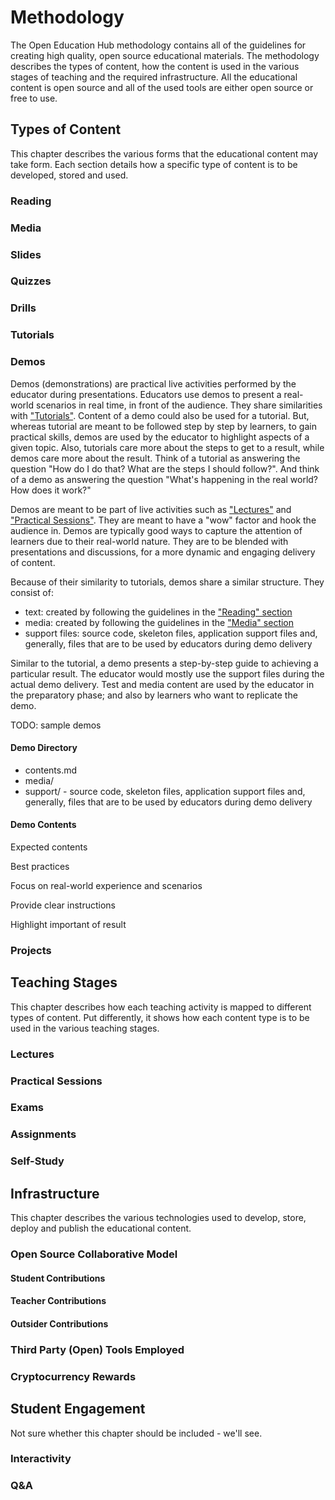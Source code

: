 # Methodology

The Open Education Hub methodology contains all of the guidelines for creating high quality, open source educational materials.
The methodology describes the types of content, how the content is used in the various stages of teaching and the required infrastructure.
All the educational content is open source and all of the used tools are either open source or free to use.

## Types of Content

This chapter describes the various forms that the educational content may take form.
Each section details how a specific type of content is to be developed, stored and used.

### Reading

### Media

### Slides

### Quizzes

### Drills

### Tutorials

### Demos

Demos (demonstrations) are practical live activities performed by the educator during presentations.
Educators use demos to present a real-world scenarios in real time, in front of the audience.
They share similarities with ["Tutorials"](#tutorials).
Content of a demo could also be used for a tutorial.
But, whereas tutorial are meant to be followed step by step by learners, to gain practical skills, demos are used by the educator to highlight aspects of a given topic.
Also, tutorials care more about the steps to get to a result, while demos care more about the result.
Think of a tutorial as answering the question "How do I do that? What are the steps I should follow?".
And think of a demo as answering the question "What's happening in the real world? How does it work?"

Demos are meant to be part of live activities such as ["Lectures"](#lectures) and ["Practical Sessions"](#practical-sessions).
They are meant to have a "wow" factor and hook the audience in.
Demos are typically good ways to capture the attention of learners due to their real-world nature.
They are to be blended with presentations and discussions, for a more dynamic and engaging delivery of content.

Because of their similarity to tutorials, demos share a similar structure.
They consist of:

- text: created by following the guidelines in the ["Reading" section](#reading)
- media: created by following the guidelines in the ["Media" section](#section)
- support files: source code, skeleton files, application support files and, generally, files that are to be used by educators during demo delivery

Similar to the tutorial, a demo presents a step-by-step guide to achieving a particular result.
The educator would mostly use the support files during the actual demo delivery.
Test and media content are used by the educator in the preparatory phase;
and also by learners who want to replicate the demo.

TODO: sample demos

#### Demo Directory

- contents.md
- media/
- support/ - source code, skeleton files, application support files and, generally, files that are to be used by educators during demo delivery

#### Demo Contents

Expected contents

Best practices

Focus on real-world experience and scenarios

Provide clear instructions

Highlight important of result

### Projects

## Teaching Stages

This chapter describes how each teaching activity is mapped to different types of content.
Put differently, it shows how each content type is to be used in the various teaching stages.

### Lectures

### Practical Sessions

### Exams

### Assignments

### Self-Study

## Infrastructure

This chapter describes the various technologies used to develop, store, deploy and publish the educational content.

### Open Source Collaborative Model

#### Student Contributions

#### Teacher Contributions

#### Outsider Contributions

### Third Party (Open) Tools Employed

### Cryptocurrency Rewards

## Student Engagement

Not sure whether this chapter should be included - we'll see.

### Interactivity

### Q&A
